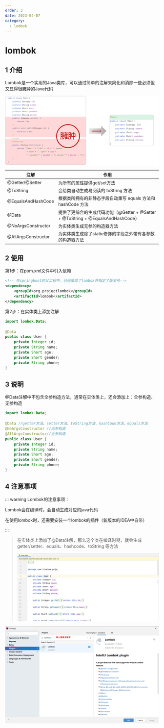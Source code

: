 ```yaml
---
order: 3
date: 2023-04-07
category: 
  - lombok
---
```


# lombok

## 1 介绍

Lombok是一个实用的Java类库，可以通过简单的注解来简化和消除一些必须但又显得很臃肿的Java代码

![ ](./assets/image-20221210164641266.png)

| **注解**            | **作用**                                                     |
| ------------------- | ------------------------------------------------------------ |
| @Getter/@Setter     | 为所有的属性提供get/set方法                                  |
| @ToString           | 会给类自动生成易阅读的  toString 方法                        |
| @EqualsAndHashCode  | 根据类所拥有的非静态字段自动重写 equals 方法和  hashCode 方法 |
| @Data               | 提供了更综合的生成代码功能（@Getter  + @Setter + @ToString + @EqualsAndHashCode） |
| @NoArgsConstructor  | 为实体类生成无参的构造器方法                                 |
| @AllArgsConstructor | 为实体类生成除了static修饰的字段之外带有各参数的构造器方法 |

## 2 使用

第1步：在pom.xml文件中引入依赖

```xml
<!-- 在springboot的父工程中，已经集成了lombok并指定了版本号-->
<dependency>
    <groupId>org.projectlombok</groupId>
    <artifactId>lombok</artifactId>
</dependency>
```

第2步：在实体类上添加注解

```java
import lombok.Data;

@Data
public class User {
    private Integer id;
    private String name;
    private Short age;
    private Short gender;
    private String phone;
}
```

## 3 说明

@Data注解中不包含全参构造方法，通常在实体类上，还会添加上：全参构造、无参构造

```java
import lombok.Data;

@Data //getter方法、setter方法、toString方法、hashCode方法、equals方法
@NoArgsConstructor //无参构造
@AllArgsConstructor//全参构造
public class User {
    private Integer id;
    private String name;
    private Short age;
    private Short gender;
    private String phone;
}
```

## 4 注意事项

::: warning Lombok的注意事项：

Lombok会在编译时，会自动生成对应的java代码  

在使用lombok时，还需要安装一个lombok的插件（新版本的IDEA中自带）

:::

> 在实体类上添加了@Data注解，那么这个类在编译时期，就会生成 getter/setter、equals、hashcode、toString 等方法
>
> ![ ](./assets/image-20221210170733921.png)

![ ](./assets/image-20221210165506359.png)
